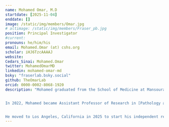 ```yaml
---
name: Mohamed Omar, M.D
startdate: [2025-11-04]
enddate: []
image: /static/img/members/Omar.jpg
# altimage: /static/img/members/Fraser_pb.jpg
position: Principal Investigator
#current:
pronouns: he/him/his
email: Mohamed.Omar (at) cshs.org
scholar: iHJ6TzcAAAAJ
website:
Cedars_Sinai: Mohamed.Omar
twitter: MohamedOmarMD
linkedin: mohamed-omar-md
bsky: "fraserlab.bsky.social"
github: TheOmarLab
orcid: 0000-0002-8068-1920
description: "Mohamed graduated from the School of Medicine at Mansoura University, Egypt. He recieved postdoctoral training in Computational Genomics at [Johns Hopkins University School of Medicine](https://www.hopkinsmedicine.org/) and in Computational Pathology from [Weill Medical College of Cornell University (Weill Cornell Medicine)](https://weill.cornell.edu/) in the Lab of [Dr. Luigi Marchionni](https://vivo.weill.cornell.edu/display/cwid-lum4003).


In 2022, Mohamed became Assistant Professor of Research in [Pathology and Laboratory Medicine](https://pathology.weill.cornell.edu/).


He moved to Los Angeles, California in 2025 to start his independent research lab in the [Department of Computational Biomedicine](https://www.cedars-sinai.edu/health-sciences-university/research/departments-institutes/computational-biomedicine.html) at [Cedars-Sinai](https://www.cedars-sinai.org/home.html)."
---
```

